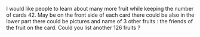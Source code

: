 I would like people to learn about many more fruit while keeping the number of cards 42. May be on the front side of each card there could be also in the lower part there could be pictures and name of 3 other fruits : the friends of the fruit on the card. Could you list another 126 fruits ?

